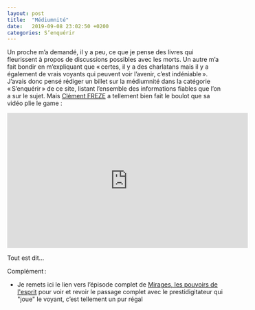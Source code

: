 ```yaml
---
layout: post
title:  "Médiumnité"
date:   2019-09-08 23:02:50 +0200
categories: S’enquérir
---
```

Un proche m’a demandé, il y a peu, ce que je pense des livres qui fleurissent à propos de discussions possibles avec les morts. Un autre m’a fait bondir en m’expliquant que « certes, il y a des charlatans mais il y a également de vrais voyants qui peuvent voir l’avenir, c’est indéniable ». J’avais donc pensé rédiger un billet sur la médiumnité dans la catégorie « S’enquérir » de ce site, listant l’ensemble des informations fiables que l’on a sur le sujet. Mais [Clément FREZE](http://clementfreze.fr/) a tellement bien fait le boulot que sa vidéo plie le game :

<iframe width="560" height="315" src="https://www.youtube.com/embed/pzQmDOhX45A" title="YouTube video player" frameborder="0" allow="accelerometer; autoplay; clipboard-write; encrypted-media; gyroscope; picture-in-picture" allowfullscreen></iframe>

Tout est dit…

Complément :
* Je remets ici le lien vers l’épisode complet de [Mirages, les pouvoirs de l'esprit](https://www.youtube.com/watch?v=Fm6WEA6VDJ4) pour voir et revoir le passage complet avec le prestidigitateur qui "joue" le voyant, c’est tellement un pur régal

